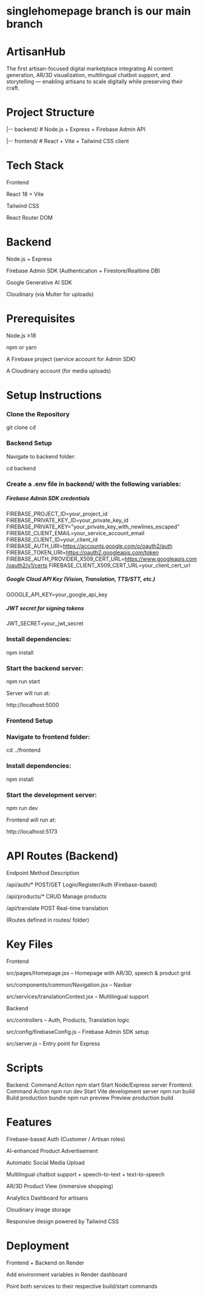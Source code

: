 # singlehomepage branch is our main branch
# ArtisanHub

The first artisan-focused digital marketplace integrating AI content generation, AR/3D visualization, multilingual chatbot support, and storytelling — enabling artisans to scale digitally while preserving their craft.

# Project Structure
|-- backend/     # Node.js + Express + Firebase Admin API

|-- frontend/    # React + Vite + Tailwind CSS client

# Tech Stack
Frontend

React 18 + Vite

Tailwind CSS

React Router DOM

# Backend

Node.js + Express

Firebase Admin SDK (Authentication + Firestore/Realtime DB)

Google Generative AI SDK

Cloudinary (via Multer for uploads)

# Prerequisites

Node.js ≥18

npm or yarn

A Firebase project (service account for Admin SDK)

A Cloudinary account (for media uploads)

# Setup Instructions
### Clone the Repository
git clone <your-repo-url>
cd <your-project-folder>

### Backend Setup

Navigate to backend folder:

cd backend


### Create a .env file in backend/ with the following variables:

##### Firebase Admin SDK credentials
FIREBASE_PROJECT_ID=your_project_id
FIREBASE_PRIVATE_KEY_ID=your_private_key_id
FIREBASE_PRIVATE_KEY="your_private_key_with_newlines_escaped"
FIREBASE_CLIENT_EMAIL=your_service_account_email
FIREBASE_CLIENT_ID=your_client_id
FIREBASE_AUTH_URI=https://accounts.google.com/o/oauth2/auth
FIREBASE_TOKEN_URI=https://oauth2.googleapis.com/token
FIREBASE_AUTH_PROVIDER_X509_CERT_URL=https://www.googleapis.com/oauth2/v1/certs
FIREBASE_CLIENT_X509_CERT_URL=your_client_cert_url

##### Google Cloud API Key (Vision, Translation, TTS/STT, etc.)
GOOGLE_API_KEY=your_google_api_key

##### JWT secret for signing tokens
JWT_SECRET=your_jwt_secret


### Install dependencies:

npm install


### Start the backend server:

npm run start 


Server will run at:

http://localhost:5000

### Frontend Setup

### Navigate to frontend folder:

cd ../frontend


### Install dependencies:

npm install


### Start the development server:

npm run dev


Frontend will run at:

http://localhost:5173

# API Routes (Backend)
Endpoint	Method	Description

/api/auth/*	POST/GET	Login/Register/Auth (Firebase-based)

/api/products/*	CRUD	Manage products

/api/translate	POST	Real-time translation

(Routes defined in routes/ folder)

# Key Files
Frontend

src/pages/Homepage.jsx – Homepage with AR/3D, speech & product grid

src/components/common/Navigation.jsx – Navbar

src/services/translationContext.jsx – Multilingual support

Backend

src/controllers – Auth, Products, Translation logic

src/config/firebaseConfig.js – Firebase Admin SDK setup

src/server.js – Entry point for Express

# Scripts
Backend:
Command	Action
npm start	Start Node/Express server
Frontend:
Command	Action
npm run dev	Start Vite development server
npm run build	Build production bundle
npm run preview	Preview production build
# Features

 Firebase-based Auth (Customer / Artisan roles)

 AI-enhanced Product Advertisement

 Automatic Social Media Upload
 
 Multilingual chatbot support + speech-to-text + text-to-speech

 AR/3D Product View (immersive shopping)

 Analytics Dashboard for artisans

 Cloudinary image storage

 Responsive design powered by Tailwind CSS

# Deployment

Frontend + Backend on Render

Add environment variables in Render dashboard

Point both services to their respective build/start commands

